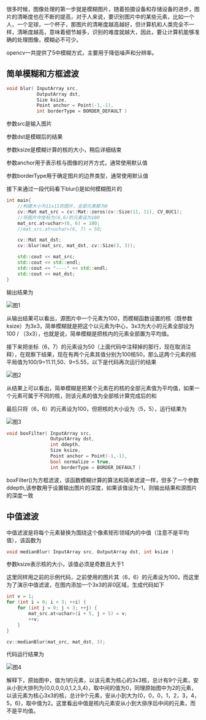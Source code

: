 很多时候，图像处理的第一步就是模糊图片，随着拍摄设备和存储设备的进步，图片的清晰度也在不断的提高，对于人来说，要识别图片中的某些元素，比如一个人，一个足球，一个杯子，那图片的清晰度越高越好，但计算机和人类完全不一样，清晰度越高，意味着细节越多，识别的难度就越大，因此，要让计算机能够准确的处理图像，模糊必不可少。

opencv一共提供了5中模糊方式，主要用于降低噪声和分辨率。

## 简单模糊和方框滤波

```c++
void blur( InputArray src, 
           OutputArray dst,
           Size ksize, 
           Point anchor = Point(-1,-1),
           int borderType = BORDER_DEFAULT )
```
参数src是输入图片

参数dst是模糊后的结果

参数ksize是模糊计算的核的大小，稍后详细结束

参数anchor用于表示核与图像的对齐方式，通常使用默认值

参数borderType用于确定图片的边界类型，通常使用默认值

接下来通过一段代码看下blur()是如何模糊图片的
```c++
int main{
    //构建大小为11x11的图片，全部元素都为0
    cv::Mat mat_src = cv::Mat::zeros(cv::Size(11, 11), CV_8UC1);
    //将图片中坐标为(6,6)的元素设为100
	mat_src.at<uchar>(6, 6) = 100;
    //mat_src.at<uchar>(6, 7) = 50;

    cv::Mat mat_dst;
	cv::blur(mat_src, mat_dst, cv::Size(3, 3));

    std::cout << mat_src;
	std::cout << std::endl;
	std::cout << "----" << std::endl;
	std::cout << mat_dst;
}
```
输出结果为

![图1](https://jxf2008-1302581379.cos.ap-nanjing.myqcloud.com/github_blog/opencv/blur_1.png)

从输出结果可以看出，源图片中一个元素为100，而模糊函数设置的核（既参数ksize）为3x3，简单模糊就是把这个以元素为中心，3x3为大小的元素全部设为100 / （3x3），也就是说，简单模糊是把核内的元素全部置为平均值。

接下来把坐标（6，7）的元素设为50（上面代码中注释掉的那行，现在取消注释），在观察下结果，现在有两个元素其值分别为100核50，那么这两个元素的核平局值为100/9=11.11,50、9=5.55，以下是代码再次运行的结果

![图2](https://jxf2008-1302581379.cos.ap-nanjing.myqcloud.com/github_blog/opencv/blur_2.png)

从结果上可以看出，简单模糊是把某个元素在的核的全部元素值为平均值，如果一个元素可属于不同的核，则该元素的值为全部核计算完成后的和

最后只将（6，6）的元素设为100，但把核的大小设为（5，5），运行结果为

![图3](https://jxf2008-1302581379.cos.ap-nanjing.myqcloud.com/github_blog/opencv/blur_3.png)

```c++
void boxFilter( InputArray src, 
                OutputArray dst, 
                int ddepth,
                Size ksize, 
                Point anchor = Point(-1,-1),
                bool normalize = true,
                int borderType = BORDER_DEFAULT )
```
boxFilter()为方框滤波，该函数模糊计算的算法和简单滤波一样，但多了一个参数ddepth,该参数用于设置输出图片的深度，如果该值设为-1，则输出结果和源图片的深度一致

## 中值滤波

中值滤波是将每个元素替换为围绕这个像素矩形领域内的中值（注意不是平均值），该函数为
```c++
void medianBlur( InputArray src, OutputArray dst, int ksize )
```
参数ksize表示核的大小，该值必须是奇数且大于1

这里同样用之前的示例代码，之前使用的图片其（6，6）的元素设为100，而这里为了演示中值滤波，在图内添加一个3x3的非0区域，生成代码如下
```c++
int v = 1;
for (int i = 0; i < 3; ++i) {
	for (int j = 0; j < 3; ++j) {
		mat_src.at<uchar>(i + 5, j + 5) = v;
		++v;
	}
}

cv::medianBlur(mat_src, mat_dst, 3);
```
代码运行结果为

![图4](https://jxf2008-1302581379.cos.ap-nanjing.myqcloud.com/github_blog/opencv/blur_4.png)

解释下，原始图中，值为1的元素，以该元素为核心的3x3核，总计有9个元素，安从小到大排列为{0,0,0,0,0,1,2,3,4}，取中间的值为0，同理原始图中为2的元素，以该元素为核心3x3的核，总计9个元素，安从小到大为{0，0，0，1，2，3，4，5，6}，取中值为2。这里看出中值是核内元素安从小到大排序后中间的元素，而不是平均值。
